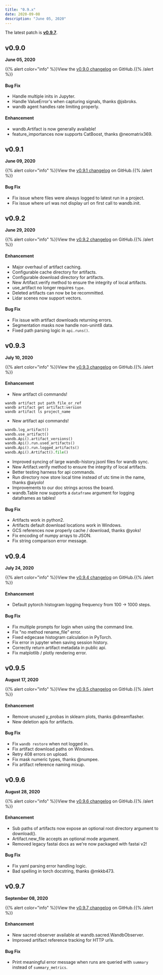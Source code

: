 ```yaml
---
title: "0.9.x"
date: 2020-09-08
description: "June 05, 2020"
---
```


The latest patch is [**v0.9.7**](#v097).

<!-- more -->

## v0.9.0
**June 05, 2020**

{{% alert color="info" %}}View the [v0.9.0 changelog](https://github.com/wandb/wandb/releases/tag/v0.9.0) on GitHub.{{% /alert %}}

#### Bug Fix

- Handle multiple inits in Jupyter.
- Handle ValueError's when capturing signals, thanks @jsbroks.
- wandb agent handles rate limiting properly.

#### Enhancement

- wandb.Artifact is now generally available!
- feature_importances now supports CatBoost, thanks @neomatrix369.

## v0.9.1
**June 09, 2020**

{{% alert color="info" %}}View the [v0.9.1 changelog](https://github.com/wandb/wandb/releases/tag/v0.9.1) on GitHub.{{% /alert %}}

#### Bug Fix

- Fix issue where files were always logged to latest run in a project.
- Fix issue where url was not display url on first call to wandb.init.

## v0.9.2
**June 29, 2020**

{{% alert color="info" %}}View the [v0.9.2 changelog](https://github.com/wandb/wandb/releases/tag/v0.9.2) on GitHub.{{% /alert %}}

#### Enhancement

- Major overhaul of artifact caching.
- Configurable cache directory for artifacts.
- Configurable download directory for artifacts.
- New Artifact.verify method to ensure the integrity of local artifacts.
- use_artifact no longer requires `type`.
- Deleted artifacts can now be be recommitted.
- Lidar scenes now support vectors.

#### Bug Fix

- Fix issue with artifact downloads returning errors.
- Segmentation masks now handle non-unint8 data.
- Fixed path parsing logic in `api.runs()`.

## v0.9.3
**July 10, 2020**

{{% alert color="info" %}}View the [v0.9.3 changelog](https://github.com/wandb/wandb/releases/tag/v0.9.3) on GitHub.{{% /alert %}}

#### Enhancement

- New artifact cli commands!

```shell
wandb artifact put path_file_or_ref
wandb artifact get artifact:version
wandb artifact ls project_name
```

- New artifact api commands!

```python
wandb.log_artifact()
wandb.use_artifact()
wandb.Api().artifact_versions()
wandb.Api().run.used_artifacts()
wandb.Api().run.logged_artifacts()
wandb.Api().Artifact().file()
```

- Improved syncing of large wandb-history.jsonl files for wandb sync.
- New Artifact.verify method to ensure the integrity of local artifacts.
- Better testing harness for api commands.
- Run directory now store local time instead of utc time in the name, thanks @aiyolo!
- Improvements to our doc strings across the board.
- wandb.Table now supports a `dataframe` argument for logging dataframes as tables!

#### Bug Fix

- Artifacts work in python2.
- Artifacts default download locations work in Windows.
- GCS references now properly cache / download, thanks @yoks!
- Fix encoding of numpy arrays to JSON.
- Fix string comparison error message.

## v0.9.4
**July 24, 2020**

{{% alert color="info" %}}View the [v0.9.4 changelog](https://github.com/wandb/wandb/releases/tag/v0.9.4) on GitHub.{{% /alert %}}

#### Enhancement

- Default pytorch histogram logging frequency from 100 -> 1000 steps.

#### Bug Fix

- Fix multiple prompts for login when using the command line.
- Fix "no method rename_file" error.
- Fixed edgecase histogram calculation in PyTorch.
- Fix error in jupyter when saving session history.
- Correctly return artifact metadata in public api.
- Fix matplotlib / plotly rendering error.

## v0.9.5
**August 17, 2020**

{{% alert color="info" %}}View the [v0.9.5 changelog](https://github.com/wandb/wandb/releases/tag/v0.9.5) on GitHub.{{% /alert %}}

#### Enhancement

- Remove unused y_probas in sklearn plots, thanks @dreamflasher.
- New deletion apis for artifacts.

#### Bug Fix

- Fix `wandb restore` when not logged in.
- Fix artifact download paths on Windows.
- Retry 408 errors on upload.
- Fix mask numeric types, thanks @numpee.
- Fix artifact reference naming mixup.

## v0.9.6
**August 28, 2020**

{{% alert color="info" %}}View the [v0.9.6 changelog](https://github.com/wandb/wandb/releases/tag/v0.9.6) on GitHub.{{% /alert %}}

#### Enhancement

- Sub paths of artifacts now expose an optional root directory argument to download().
- Artifact.new_file accepts an optional mode argument.
- Removed legacy fastai docs as we're now packaged with fastai v2!

#### Bug Fix

- Fix yaml parsing error handling logic.
- Bad spelling in torch docstring, thanks @mkkb473.

## v0.9.7
**September 08, 2020**

{{% alert color="info" %}}View the [v0.9.7 changelog](https://github.com/wandb/wandb/releases/tag/v0.9.7) on GitHub.{{% /alert %}}

#### Enhancement

- New sacred observer available at wandb.sacred.WandbObserver.
- Improved artifact reference tracking for HTTP urls.

#### Bug Fix

- Print meaningful error message when runs are queried with `summary` instead of `summary_metrics`.
